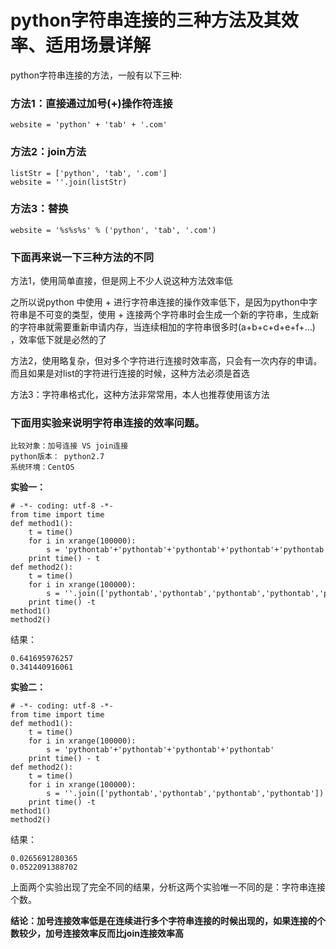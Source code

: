 # python字符串连接的三种方法及其效率、适用场景详解

python字符串连接的方法，一般有以下三种:

### 方法1：直接通过加号(+)操作符连接

    
    
    website = 'python' + 'tab' + '.com'

### 方法2：join方法

    
    
    listStr = ['python', 'tab', '.com'] 
    website = ''.join(listStr)

### 方法3：替换

    
    
    website = '%s%s%s' % ('python', 'tab', '.com')

  

### 下面再来说一下三种方法的不同

方法1，使用简单直接，但是网上不少人说这种方法效率低

之所以说python 中使用 + 进行字符串连接的操作效率低下，是因为python中字符串是不可变的类型，使用 +
连接两个字符串时会生成一个新的字符串，生成新的字符串就需要重新申请内存，当连续相加的字符串很多时(a+b+c+d+e+f+...) ，效率低下就是必然的了

  

方法2，使用略复杂，但对多个字符进行连接时效率高，只会有一次内存的申请。而且如果是对list的字符进行连接的时候，这种方法必须是首选

  

方法3：字符串格式化，这种方法非常常用，本人也推荐使用该方法

  

### 下面用实验来说明字符串连接的效率问题。

    
    
    比较对象：加号连接 VS join连接
    python版本： python2.7
    系统环境：CentOS

**实验一：**
    
    
    # -*- coding: utf-8 -*-
    from time import time
    def method1():
        t = time()
        for i in xrange(100000):
            s = 'pythontab'+'pythontab'+'pythontab'+'pythontab'+'pythontab'+'pythontab'+'pythontab'+'pythontab'+'pythontab'+'pythontab'+'pythontab'+'pythontab'+'pythontab'+'pythontab'+'pythontab'+'pythontab'+'pythontab'+'pythontab'+'pythontab'+'pythontab'+'pythontab'+'pythontab'+'pythontab'+'pythontab'+'pythontab'+'pythontab'+'pythontab'+'pythontab'+'pythontab'+'pythontab'+'pythontab'+'pythontab'+'pythontab'+'pythontab'+'pythontab'+'pythontab'+'pythontab'+'pythontab'+'pythontab'+'pythontab'+'pythontab'+'pythontab'+'pythontab'+'pythontab'+'pythontab'+'pythontab'
        print time() - t
    def method2():
        t = time()
        for i in xrange(100000):
            s = ''.join(['pythontab','pythontab','pythontab','pythontab','pythontab','pythontab','pythontab','pythontab','pythontab','pythontab','pythontab','pythontab','pythontab','pythontab','pythontab','pythontab','pythontab','pythontab','pythontab','pythontab','pythontab','pythontab','pythontab','pythontab','pythontab','pythontab','pythontab','pythontab','pythontab','pythontab','pythontab','pythontab','pythontab','pythontab','pythontab','pythontab','pythontab','pythontab','pythontab','pythontab','pythontab','pythontab','pythontab','pythontab','pythontab','pythontab'])
        print time() -t
    method1()
    method2()

结果：

    
    
    0.641695976257
    0.341440916061

  

**实验二：**
    
    
    # -*- coding: utf-8 -*-
    from time import time
    def method1():
        t = time()
        for i in xrange(100000):
            s = 'pythontab'+'pythontab'+'pythontab'+'pythontab'
        print time() - t
    def method2():
        t = time()
        for i in xrange(100000):
            s = ''.join(['pythontab','pythontab','pythontab','pythontab'])
        print time() -t
    method1()
    method2()

结果：

    
    
    0.0265691280365
    0.0522091388702

  

上面两个实验出现了完全不同的结果，分析这两个实验唯一不同的是：字符串连接个数。

**结论：加号连接效率低是在连续进行多个字符串连接的时候出现的，如果连接的个数较少，加号连接效率反而比join连接效率高**

  

